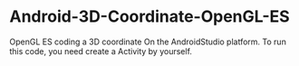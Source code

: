 # Android-3D-Coordinate-OpenGL-ES
OpenGL ES coding a 3D coordinate
On the AndroidStudio platform.
To run this code, you need create a Activity by yourself.
